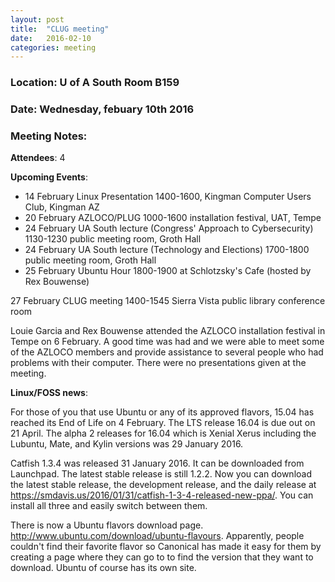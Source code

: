 ```yaml
---
layout: post
title:  "CLUG meeting"
date:   2016-02-10
categories: meeting
---
```

### Location: U of A South Room B159
  
### Date: Wednesday, febuary 10th 2016

### Meeting Notes:
  
**Attendees**: 4
  
**Upcoming Events**:

* 14 February Linux Presentation 1400-1600, Kingman Computer Users Club, Kingman AZ
* 20 February AZLOCO/PLUG 1000-1600 installation festival, UAT, Tempe
* 24 February UA South lecture (Congress' Approach to Cybersecurity) 1130-1230 public meeting room, Groth Hall
* 24 February UA South lecture (Technology and Elections) 1700-1800 public meeting room, Groth Hall
* 25 February Ubuntu Hour 1800-1900 at Schlotzsky's Cafe (hosted by Rex Bouwense)
  
27 February
CLUG meeting 1400-1545 Sierra Vista public library conference room
  
Louie Garcia and Rex Bouwense attended the AZLOCO installation festival in Tempe on 6 February. A good time was had and we were able to meet some of the AZLOCO members and provide assistance to several people who had problems with their computer. There were no presentations given at the meeting.
  
**Linux/FOSS news**:
  
For those of you that use Ubuntu or any of its approved flavors, 15.04 has reached its End of Life on 4 February. The LTS release 16.04 is due out on 21 April. The alpha 2 releases for 16.04 which is Xenial Xerus including the Lubuntu, Mate, and Kylin versions was 29 January 2016.
  
Catfish 1.3.4 was released 31 January 2016. It can be downloaded from Launchpad. The latest stable release is still 1.2.2. Now you can download the latest stable release, the development release, and the daily release at <https://smdavis.us/2016/01/31/catfish-1-3-4-released-new-ppa/>. You can install all three and easily switch between them.
  
There is now a Ubuntu flavors download page. <http://www.ubuntu.com/download/ubuntu-flavours>. Apparently, people couldn't find their favorite flavor so Canonical has made it easy for them by creating a page where they can go to to find the version that they want to download. Ubuntu of course has its own site.
